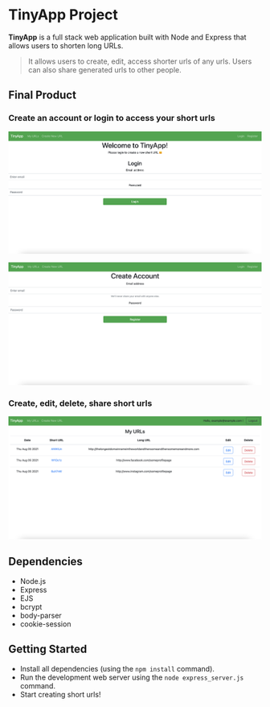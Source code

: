 # TinyApp Project

**TinyApp** is a full stack web application built with Node and Express that allows users to shorten long URLs.
> It allows users to create, edit, access shorter urls of any urls. 
> Users can also share generated urls to other people. 

## Final Product

### Create an account or login to access your short urls
!["screenshot description"](https://github.com/fbssaejun/tinyapp/blob/master/docs/login.png)

!["screenshot description"](https://github.com/fbssaejun/tinyapp/blob/master/docs/register.png)

### Create, edit, delete, share short urls
!["screenshot description"](https://github.com/fbssaejun/tinyapp/blob/master/docs/shorturls.png)

## Dependencies

- Node.js
- Express
- EJS
- bcrypt
- body-parser
- cookie-session

## Getting Started

- Install all dependencies (using the `npm install` command).
- Run the development web server using the `node express_server.js` command.
- Start creating short urls!